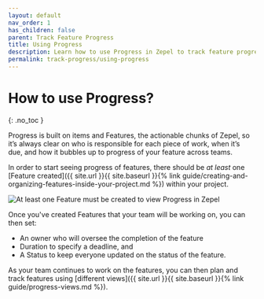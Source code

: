 ```yaml
---
layout: default
nav_order: 1
has_children: false
parent: Track Feature Progress
title: Using Progress
description: Learn how to use Progress in Zepel to track feature progress and plan for the road ahead.
permalink: track-progress/using-progress
---
```

# How to use Progress?
{: .no_toc }

Progress is built on items and Features, the actionable chunks of Zepel, so it’s always clear on who is responsible for each piece of work, when it’s due, and how it bubbles up to progress of your feature across teams.

In order to start seeing progress of features, there should be _at least_ one [Feature created]({{ site.url }}{{ site.baseurl }}{% link guide/creating-and-organizing-features-inside-your-project.md %}) within your project.

![At least one Feature must be created to view Progress in Zepel](/guide/assets/uploads/zepel-progress-one-feature.png "Feature Progress with one Feature")

Once you've created Features that your team will be working on, you can then set:

- An owner who will oversee the completion of the feature
- Duration to specify a deadline, and
- A Status to keep everyone updated on the status of the feature.

As your team continues to work on the features, you can then plan and track features using [different views]({{ site.url }}{{ site.baseurl }}{% link guide/progress-views.md %}).
